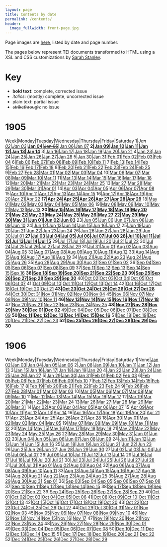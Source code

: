```yaml
---
layout: page
title: Contents by date
permalink: /contents/
header:
  image_fullwidth: front-page.jpg
---
```

Page images are [here](https://github.com/dig-eg-gaz/page-images), listed by date and page number.

The pages below represent TEI documents transformed to HTML using a XSL and CSS customizations by [Sarah Stanley](https://github.com/scstanley7).

# Key
- **bold text**: complete, corrected issue
- *italics*: (mostly) complete, uncorrected issue
- plain text: partial issue
- ~~strikethrough~~: no issue

# 1905

Week|Monday|Tuesday|Wednesday|Thursday|Friday|Saturday
1|[*Jan 02*](https://cdn.rawgit.com/dig-eg-gaz/content/master/1905-01-02.xml)|[*Jan 03*](https://cdn.rawgit.com/dig-eg-gaz/content/master/1905-01-03.xml)|[**Jan 04**](https://cdn.rawgit.com/dig-eg-gaz/content/master/1905-01-04.xml)|[~~Jan 05~~](https://cdn.rawgit.com/dig-eg-gaz/content/master/1905-01-05.xml)|[Jan 06](https://cdn.rawgit.com/dig-eg-gaz/content/master/1905-01-06.xml)|[Jan 07](https://cdn.rawgit.com/dig-eg-gaz/content/master/1905-01-07.xml)
**2|[Jan 09](https://cdn.rawgit.com/dig-eg-gaz/content/master/1905-01-09.xml)|[Jan 10](https://cdn.rawgit.com/dig-eg-gaz/content/master/1905-01-10.xml)|[Jan 11](https://cdn.rawgit.com/dig-eg-gaz/content/master/1905-01-11.xml)|[Jan 12](https://cdn.rawgit.com/dig-eg-gaz/content/master/1905-01-12.xml)|[Jan 13](https://cdn.rawgit.com/dig-eg-gaz/content/master/1905-01-13.xml)|[Jan 14](https://cdn.rawgit.com/dig-eg-gaz/content/master/1905-01-14.xml)**
3|[Jan 16](https://cdn.rawgit.com/dig-eg-gaz/content/master/1905-01-16.xml)|[Jan 17](https://cdn.rawgit.com/dig-eg-gaz/content/master/1905-01-17.xml)|[Jan 18](https://cdn.rawgit.com/dig-eg-gaz/content/master/1905-01-18.xml)|[Jan 19](https://cdn.rawgit.com/dig-eg-gaz/content/master/1905-01-19.xml)|[Jan 20](https://cdn.rawgit.com/dig-eg-gaz/content/master/1905-01-20.xml)|[Jan 21](https://cdn.rawgit.com/dig-eg-gaz/content/master/1905-01-21.xml)
4|[Jan 23](https://cdn.rawgit.com/dig-eg-gaz/content/master/1905-01-23.xml)|[Jan 24](https://cdn.rawgit.com/dig-eg-gaz/content/master/1905-01-24.xml)|[Jan 25](https://cdn.rawgit.com/dig-eg-gaz/content/master/1905-01-25.xml)|[Jan 26](https://cdn.rawgit.com/dig-eg-gaz/content/master/1905-01-26.xml)|[Jan 27](https://cdn.rawgit.com/dig-eg-gaz/content/master/1905-01-27.xml)|[Jan 28](https://cdn.rawgit.com/dig-eg-gaz/content/master/1905-01-28.xml)
5|[Jan 30](https://cdn.rawgit.com/dig-eg-gaz/content/master/1905-01-30.xml)|[Jan 31](https://cdn.rawgit.com/dig-eg-gaz/content/master/1905-01-31.xml)|[Feb 01](https://cdn.rawgit.com/dig-eg-gaz/content/master/1905-02-01.xml)|[Feb 02](https://cdn.rawgit.com/dig-eg-gaz/content/master/1905-02-02.xml)|[Feb 03](https://cdn.rawgit.com/dig-eg-gaz/content/master/1905-02-03.xml)|[Feb 04](https://cdn.rawgit.com/dig-eg-gaz/content/master/1905-02-04.xml)
6|[Feb 06](https://cdn.rawgit.com/dig-eg-gaz/content/master/1905-02-06.xml)|[Feb 07](https://cdn.rawgit.com/dig-eg-gaz/content/master/1905-02-07.xml)|[Feb 08](https://cdn.rawgit.com/dig-eg-gaz/content/master/1905-02-08.xml)|[Feb 09](https://cdn.rawgit.com/dig-eg-gaz/content/master/1905-02-09.xml)|[Feb 10](https://cdn.rawgit.com/dig-eg-gaz/content/master/1905-02-10.xml)|[Feb 11](https://cdn.rawgit.com/dig-eg-gaz/content/master/1905-02-11.xml)
7|[Feb 13](https://cdn.rawgit.com/dig-eg-gaz/content/master/1905-02-13.xml)|[Feb 14](https://cdn.rawgit.com/dig-eg-gaz/content/master/1905-02-14.xml)|[Feb 15](https://cdn.rawgit.com/dig-eg-gaz/content/master/1905-02-15.xml)|[Feb 16](https://cdn.rawgit.com/dig-eg-gaz/content/master/1905-02-16.xml)|[Feb 17](https://cdn.rawgit.com/dig-eg-gaz/content/master/1905-02-17.xml)|[Feb 18](https://cdn.rawgit.com/dig-eg-gaz/content/master/1905-02-18.xml)
8|[Feb 20](https://cdn.rawgit.com/dig-eg-gaz/content/master/1905-02-20.xml)|[Feb 21](https://cdn.rawgit.com/dig-eg-gaz/content/master/1905-02-21.xml)|[Feb 22](https://cdn.rawgit.com/dig-eg-gaz/content/master/1905-02-22.xml)|[Feb 23](https://cdn.rawgit.com/dig-eg-gaz/content/master/1905-02-23.xml)|[Feb 24](https://cdn.rawgit.com/dig-eg-gaz/content/master/1905-02-24.xml)|[Feb 25](https://cdn.rawgit.com/dig-eg-gaz/content/master/1905-02-25.xml)
9|[Feb 27](https://cdn.rawgit.com/dig-eg-gaz/content/master/1905-02-27.xml)|[Feb 28](https://cdn.rawgit.com/dig-eg-gaz/content/master/1905-02-28.xml)|[Mar 01](https://cdn.rawgit.com/dig-eg-gaz/content/master/1905-03-01.xml)|[Mar 02](https://cdn.rawgit.com/dig-eg-gaz/content/master/1905-03-02.xml)|[Mar 03](https://cdn.rawgit.com/dig-eg-gaz/content/master/1905-03-03.xml)|[Mar 04](https://cdn.rawgit.com/dig-eg-gaz/content/master/1905-03-04.xml)
10|[Mar 06](https://cdn.rawgit.com/dig-eg-gaz/content/master/1905-03-06.xml)|[Mar 07](https://cdn.rawgit.com/dig-eg-gaz/content/master/1905-03-07.xml)|[Mar 08](https://cdn.rawgit.com/dig-eg-gaz/content/master/1905-03-08.xml)|[Mar 09](https://cdn.rawgit.com/dig-eg-gaz/content/master/1905-03-09.xml)|[Mar 10](https://cdn.rawgit.com/dig-eg-gaz/content/master/1905-03-10.xml)|[Mar 11](https://cdn.rawgit.com/dig-eg-gaz/content/master/1905-03-11.xml)
11|[Mar 13](https://cdn.rawgit.com/dig-eg-gaz/content/master/1905-03-13.xml)|[Mar 14](https://cdn.rawgit.com/dig-eg-gaz/content/master/1905-03-14.xml)|[Mar 15](https://cdn.rawgit.com/dig-eg-gaz/content/master/1905-03-15.xml)|[Mar 16](https://cdn.rawgit.com/dig-eg-gaz/content/master/1905-03-16.xml)|[Mar 17](https://cdn.rawgit.com/dig-eg-gaz/content/master/1905-03-17.xml)|[Mar 18](https://cdn.rawgit.com/dig-eg-gaz/content/master/1905-03-18.xml)
12|[Mar 20](https://cdn.rawgit.com/dig-eg-gaz/content/master/1905-03-20.xml)|[Mar 21](https://cdn.rawgit.com/dig-eg-gaz/content/master/1905-03-21.xml)|[Mar 22](https://cdn.rawgit.com/dig-eg-gaz/content/master/1905-03-22.xml)|[Mar 23](https://cdn.rawgit.com/dig-eg-gaz/content/master/1905-03-23.xml)|[Mar 24](https://cdn.rawgit.com/dig-eg-gaz/content/master/1905-03-24.xml)|[Mar 25](https://cdn.rawgit.com/dig-eg-gaz/content/master/1905-03-25.xml)
13|[Mar 27](https://cdn.rawgit.com/dig-eg-gaz/content/master/1905-03-27.xml)|[Mar 28](https://cdn.rawgit.com/dig-eg-gaz/content/master/1905-03-28.xml)|[Mar 29](https://cdn.rawgit.com/dig-eg-gaz/content/master/1905-03-29.xml)|[Mar 30](https://cdn.rawgit.com/dig-eg-gaz/content/master/1905-03-30.xml)|[Mar 31](https://cdn.rawgit.com/dig-eg-gaz/content/master/1905-03-31.xml)|[Apr 01](https://cdn.rawgit.com/dig-eg-gaz/content/master/1905-04-01.xml)
14|[Apr 03](https://cdn.rawgit.com/dig-eg-gaz/content/master/1905-04-03.xml)|[Apr 04](https://cdn.rawgit.com/dig-eg-gaz/content/master/1905-04-04.xml)|[Apr 05](https://cdn.rawgit.com/dig-eg-gaz/content/master/1905-04-05.xml)|[Apr 06](https://cdn.rawgit.com/dig-eg-gaz/content/master/1905-04-06.xml)|[Apr 07](https://cdn.rawgit.com/dig-eg-gaz/content/master/1905-04-07.xml)|[Apr 08](https://cdn.rawgit.com/dig-eg-gaz/content/master/1905-04-08.xml)
15|[Apr 10](https://cdn.rawgit.com/dig-eg-gaz/content/master/1905-04-10.xml)|[Apr 11](https://cdn.rawgit.com/dig-eg-gaz/content/master/1905-04-11.xml)|[Apr 12](https://cdn.rawgit.com/dig-eg-gaz/content/master/1905-04-12.xml)|[Apr 13](https://cdn.rawgit.com/dig-eg-gaz/content/master/1905-04-13.xml)|[Apr 14](https://cdn.rawgit.com/dig-eg-gaz/content/master/1905-04-14.xml)|[Apr 15](https://cdn.rawgit.com/dig-eg-gaz/content/master/1905-04-15.xml)
16|[Apr 17](https://cdn.rawgit.com/dig-eg-gaz/content/master/1905-04-17.xml)|[Apr 18](https://cdn.rawgit.com/dig-eg-gaz/content/master/1905-04-18.xml)|[Apr 19](https://cdn.rawgit.com/dig-eg-gaz/content/master/1905-04-19.xml)|[Apr 20](https://cdn.rawgit.com/dig-eg-gaz/content/master/1905-04-20.xml)|[Apr 21](https://cdn.rawgit.com/dig-eg-gaz/content/master/1905-04-21.xml)|[Apr 22](https://cdn.rawgit.com/dig-eg-gaz/content/master/1905-04-22.xml)
**17|[Apr 24](https://cdn.rawgit.com/dig-eg-gaz/content/master/1905-04-24.xml)|[Apr 25](https://cdn.rawgit.com/dig-eg-gaz/content/master/1905-04-25.xml)|[Apr 26](https://cdn.rawgit.com/dig-eg-gaz/content/master/1905-04-26.xml)|[Apr 27](https://cdn.rawgit.com/dig-eg-gaz/content/master/1905-04-27.xml)|[Apr 28](https://cdn.rawgit.com/dig-eg-gaz/content/master/1905-04-28.xml)|[Apr 29](https://cdn.rawgit.com/dig-eg-gaz/content/master/1905-04-29.xml)**
18|[May 01](https://cdn.rawgit.com/dig-eg-gaz/content/master/1905-05-01.xml)|[May 02](https://cdn.rawgit.com/dig-eg-gaz/content/master/1905-05-02.xml)|[May 03](https://cdn.rawgit.com/dig-eg-gaz/content/master/1905-05-03.xml)|[May 04](https://cdn.rawgit.com/dig-eg-gaz/content/master/1905-05-04.xml)|[May 05](https://cdn.rawgit.com/dig-eg-gaz/content/master/1905-05-05.xml)|[May 06](https://cdn.rawgit.com/dig-eg-gaz/content/master/1905-05-06.xml)
19|[May 08](https://cdn.rawgit.com/dig-eg-gaz/content/master/1905-05-08.xml)|[May 09](https://cdn.rawgit.com/dig-eg-gaz/content/master/1905-05-09.xml)|[May 10](https://cdn.rawgit.com/dig-eg-gaz/content/master/1905-05-10.xml)|[May 11](https://cdn.rawgit.com/dig-eg-gaz/content/master/1905-05-11.xml)|[May 12](https://cdn.rawgit.com/dig-eg-gaz/content/master/1905-05-12.xml)|[May 13](https://cdn.rawgit.com/dig-eg-gaz/content/master/1905-05-13.xml)
**20|[May 15](https://cdn.rawgit.com/dig-eg-gaz/content/master/1905-05-15.xml)|[May 16](https://cdn.rawgit.com/dig-eg-gaz/content/master/1905-05-16.xml)|[May 17](https://cdn.rawgit.com/dig-eg-gaz/content/master/1905-05-17.xml)|[May 18](https://cdn.rawgit.com/dig-eg-gaz/content/master/1905-05-18.xml)|[May 19](https://cdn.rawgit.com/dig-eg-gaz/content/master/1905-05-19.xml)|[May 20](https://cdn.rawgit.com/dig-eg-gaz/content/master/1905-05-20.xml)
21|[May 22](https://cdn.rawgit.com/dig-eg-gaz/content/master/1905-05-22.xml)|[May 23](https://cdn.rawgit.com/dig-eg-gaz/content/master/1905-05-23.xml)|[May 24](https://cdn.rawgit.com/dig-eg-gaz/content/master/1905-05-24.xml)|[May 25](https://cdn.rawgit.com/dig-eg-gaz/content/master/1905-05-25.xml)|[May 26](https://cdn.rawgit.com/dig-eg-gaz/content/master/1905-05-26.xml)|[May 27](https://cdn.rawgit.com/dig-eg-gaz/content/master/1905-05-27.xml)
22|[May 29](https://cdn.rawgit.com/dig-eg-gaz/content/master/1905-05-29.xml)|[May 30](https://cdn.rawgit.com/dig-eg-gaz/content/master/1905-05-30.xml)|[May 31](https://cdn.rawgit.com/dig-eg-gaz/content/master/1905-05-31.xml)|[Jun 01](https://cdn.rawgit.com/dig-eg-gaz/content/master/1905-06-01.xml)|[Jun 02](https://cdn.rawgit.com/dig-eg-gaz/content/master/1905-06-02.xml)|[Jun 03](https://cdn.rawgit.com/dig-eg-gaz/content/master/1905-06-03.xml)**
23|[Jun 05](https://cdn.rawgit.com/dig-eg-gaz/content/master/1905-06-05.xml)|[Jun 06](https://cdn.rawgit.com/dig-eg-gaz/content/master/1905-06-06.xml)|[Jun 07](https://cdn.rawgit.com/dig-eg-gaz/content/master/1905-06-07.xml)|[Jun 08](https://cdn.rawgit.com/dig-eg-gaz/content/master/1905-06-08.xml)|[Jun 09](https://cdn.rawgit.com/dig-eg-gaz/content/master/1905-06-09.xml)|[Jun 10](https://cdn.rawgit.com/dig-eg-gaz/content/master/1905-06-10.xml)
24|[Jun 12](https://cdn.rawgit.com/dig-eg-gaz/content/master/1905-06-12.xml)|[Jun 13](https://cdn.rawgit.com/dig-eg-gaz/content/master/1905-06-13.xml)|[Jun 14](https://cdn.rawgit.com/dig-eg-gaz/content/master/1905-06-14.xml)|[Jun 15](https://cdn.rawgit.com/dig-eg-gaz/content/master/1905-06-15.xml)|[Jun 16](https://cdn.rawgit.com/dig-eg-gaz/content/master/1905-06-16.xml)|[Jun 17](https://cdn.rawgit.com/dig-eg-gaz/content/master/1905-06-17.xml)
25|[Jun 19](https://cdn.rawgit.com/dig-eg-gaz/content/master/1905-06-19.xml)|[Jun 20](https://cdn.rawgit.com/dig-eg-gaz/content/master/1905-06-20.xml)|[Jun 21](https://cdn.rawgit.com/dig-eg-gaz/content/master/1905-06-21.xml)|[Jun 22](https://cdn.rawgit.com/dig-eg-gaz/content/master/1905-06-22.xml)|[Jun 23](https://cdn.rawgit.com/dig-eg-gaz/content/master/1905-06-23.xml)|[Jun 24](https://cdn.rawgit.com/dig-eg-gaz/content/master/1905-06-24.xml)
26|[Jun 26](https://cdn.rawgit.com/dig-eg-gaz/content/master/1905-06-26.xml)|[Jun 27](https://cdn.rawgit.com/dig-eg-gaz/content/master/1905-06-27.xml)|[Jun 28](https://cdn.rawgit.com/dig-eg-gaz/content/master/1905-06-28.xml)|[Jun 29](https://cdn.rawgit.com/dig-eg-gaz/content/master/1905-06-29.xml)|[Jun 30](https://cdn.rawgit.com/dig-eg-gaz/content/master/1905-06-30.xml)|[Jul 01](https://cdn.rawgit.com/dig-eg-gaz/content/master/1905-07-01.xml)
**27|[Jul 03](https://cdn.rawgit.com/dig-eg-gaz/content/master/1905-07-03.xml)|[Jul 04](https://cdn.rawgit.com/dig-eg-gaz/content/master/1905-07-04.xml)|[Jul 05](https://cdn.rawgit.com/dig-eg-gaz/content/master/1905-07-05.xml)|[Jul 06](https://cdn.rawgit.com/dig-eg-gaz/content/master/1905-07-06.xml)|[Jul 07](https://cdn.rawgit.com/dig-eg-gaz/content/master/1905-07-07.xml)|[Jul 08](https://cdn.rawgit.com/dig-eg-gaz/content/master/1905-07-08.xml)
28|[Jul 10](https://cdn.rawgit.com/dig-eg-gaz/content/master/1905-07-10.xml)|[Jul 11](https://cdn.rawgit.com/dig-eg-gaz/content/master/1905-07-11.xml)|[Jul 12](https://cdn.rawgit.com/dig-eg-gaz/content/master/1905-07-12.xml)|[Jul 13](https://cdn.rawgit.com/dig-eg-gaz/content/master/1905-07-13.xml)|[Jul 14](https://cdn.rawgit.com/dig-eg-gaz/content/master/1905-07-14.xml)|[Jul 15](https://cdn.rawgit.com/dig-eg-gaz/content/master/1905-07-15.xml)**
29|[Jul 17](https://cdn.rawgit.com/dig-eg-gaz/content/master/1905-07-17.xml)|[Jul 18](https://cdn.rawgit.com/dig-eg-gaz/content/master/1905-07-18.xml)|[Jul 19](https://cdn.rawgit.com/dig-eg-gaz/content/master/1905-07-19.xml)|[Jul 20](https://cdn.rawgit.com/dig-eg-gaz/content/master/1905-07-20.xml)|[Jul 21](https://cdn.rawgit.com/dig-eg-gaz/content/master/1905-07-21.xml)|[Jul 22](https://cdn.rawgit.com/dig-eg-gaz/content/master/1905-07-22.xml)
30|[Jul 24](https://cdn.rawgit.com/dig-eg-gaz/content/master/1905-07-24.xml)|[Jul 25](https://cdn.rawgit.com/dig-eg-gaz/content/master/1905-07-25.xml)|[Jul 26](https://cdn.rawgit.com/dig-eg-gaz/content/master/1905-07-26.xml)|[Jul 27](https://cdn.rawgit.com/dig-eg-gaz/content/master/1905-07-27.xml)|[Jul 28](https://cdn.rawgit.com/dig-eg-gaz/content/master/1905-07-28.xml)|[Jul 29](https://cdn.rawgit.com/dig-eg-gaz/content/master/1905-07-29.xml)
31|[Jul 31](https://cdn.rawgit.com/dig-eg-gaz/content/master/1905-07-31.xml)|[Aug 01](https://cdn.rawgit.com/dig-eg-gaz/content/master/1905-08-01.xml)|[Aug 02](https://cdn.rawgit.com/dig-eg-gaz/content/master/1905-08-02.xml)|[Aug 03](https://cdn.rawgit.com/dig-eg-gaz/content/master/1905-08-03.xml)|[Aug 04](https://cdn.rawgit.com/dig-eg-gaz/content/master/1905-08-04.xml)|[Aug 05](https://cdn.rawgit.com/dig-eg-gaz/content/master/1905-08-05.xml)
32|[Aug 07](https://cdn.rawgit.com/dig-eg-gaz/content/master/1905-08-07.xml)|[Aug 08](https://cdn.rawgit.com/dig-eg-gaz/content/master/1905-08-08.xml)|[Aug 09](https://cdn.rawgit.com/dig-eg-gaz/content/master/1905-08-09.xml)|[Aug 10](https://cdn.rawgit.com/dig-eg-gaz/content/master/1905-08-10.xml)|[Aug 11](https://cdn.rawgit.com/dig-eg-gaz/content/master/1905-08-11.xml)|[Aug 12](https://cdn.rawgit.com/dig-eg-gaz/content/master/1905-08-12.xml)
33|[Aug 14](https://cdn.rawgit.com/dig-eg-gaz/content/master/1905-08-14.xml)|[Aug 15](https://cdn.rawgit.com/dig-eg-gaz/content/master/1905-08-15.xml)|[Aug 16](https://cdn.rawgit.com/dig-eg-gaz/content/master/1905-08-16.xml)|[Aug 17](https://cdn.rawgit.com/dig-eg-gaz/content/master/1905-08-17.xml)|[Aug 18](https://cdn.rawgit.com/dig-eg-gaz/content/master/1905-08-18.xml)|[Aug 19](https://cdn.rawgit.com/dig-eg-gaz/content/master/1905-08-19.xml)
34|[Aug 21](https://cdn.rawgit.com/dig-eg-gaz/content/master/1905-08-21.xml)|[Aug 22](https://cdn.rawgit.com/dig-eg-gaz/content/master/1905-08-22.xml)|[Aug 23](https://cdn.rawgit.com/dig-eg-gaz/content/master/1905-08-23.xml)|[Aug 24](https://cdn.rawgit.com/dig-eg-gaz/content/master/1905-08-24.xml)|[Aug 25](https://cdn.rawgit.com/dig-eg-gaz/content/master/1905-08-25.xml)|[Aug 26](https://cdn.rawgit.com/dig-eg-gaz/content/master/1905-08-26.xml)
35|[Aug 28](https://cdn.rawgit.com/dig-eg-gaz/content/master/1905-08-28.xml)|[Aug 29](https://cdn.rawgit.com/dig-eg-gaz/content/master/1905-08-29.xml)|[Aug 30](https://cdn.rawgit.com/dig-eg-gaz/content/master/1905-08-30.xml)|[Aug 31](https://cdn.rawgit.com/dig-eg-gaz/content/master/1905-08-31.xml)|[Sep 01](https://cdn.rawgit.com/dig-eg-gaz/content/master/1905-09-01.xml)|[Sep 02](https://cdn.rawgit.com/dig-eg-gaz/content/master/1905-09-02.xml)
36|[Sep 04](https://cdn.rawgit.com/dig-eg-gaz/content/master/1905-09-04.xml)|[Sep 05](https://cdn.rawgit.com/dig-eg-gaz/content/master/1905-09-05.xml)|[Sep 06](https://cdn.rawgit.com/dig-eg-gaz/content/master/1905-09-06.xml)|[Sep 07](https://cdn.rawgit.com/dig-eg-gaz/content/master/1905-09-07.xml)|[Sep 08](https://cdn.rawgit.com/dig-eg-gaz/content/master/1905-09-08.xml)|[Sep 09](https://cdn.rawgit.com/dig-eg-gaz/content/master/1905-09-09.xml)
37|[Sep 11](https://cdn.rawgit.com/dig-eg-gaz/content/master/1905-09-11.xml)|[Sep 12](https://cdn.rawgit.com/dig-eg-gaz/content/master/1905-09-12.xml)|[Sep 13](https://cdn.rawgit.com/dig-eg-gaz/content/master/1905-09-13.xml)|[Sep 14](https://cdn.rawgit.com/dig-eg-gaz/content/master/1905-09-14.xml)|[Sep 15](https://cdn.rawgit.com/dig-eg-gaz/content/master/1905-09-15.xml)|[Sep 16](https://cdn.rawgit.com/dig-eg-gaz/content/master/1905-09-16.xml)
**38|[Sep 18](https://cdn.rawgit.com/dig-eg-gaz/content/master/1905-09-18.xml)|[Sep 19](https://cdn.rawgit.com/dig-eg-gaz/content/master/1905-09-19.xml)|[Sep 20](https://cdn.rawgit.com/dig-eg-gaz/content/master/1905-09-20.xml)|[Sep 21](https://cdn.rawgit.com/dig-eg-gaz/content/master/1905-09-21.xml)|[Sep 22](https://cdn.rawgit.com/dig-eg-gaz/content/master/1905-09-22.xml)|[Sep 23](https://cdn.rawgit.com/dig-eg-gaz/content/master/1905-09-23.xml)
39|[Sep 25](https://cdn.rawgit.com/dig-eg-gaz/content/master/1905-09-25.xml)|[Sep 26](https://cdn.rawgit.com/dig-eg-gaz/content/master/1905-09-26.xml)|[Sep 27](https://cdn.rawgit.com/dig-eg-gaz/content/master/1905-09-27.xml)|[Sep 28](https://cdn.rawgit.com/dig-eg-gaz/content/master/1905-09-28.xml)|[Sep 29](https://cdn.rawgit.com/dig-eg-gaz/content/master/1905-09-29.xml)|[Sep 30](https://cdn.rawgit.com/dig-eg-gaz/content/master/1905-09-30.xml)**
40|[Oct 02](https://cdn.rawgit.com/dig-eg-gaz/content/master/1905-10-02.xml)|[Oct 03](https://cdn.rawgit.com/dig-eg-gaz/content/master/1905-10-03.xml)|[Oct 04](https://cdn.rawgit.com/dig-eg-gaz/content/master/1905-10-04.xml)|[Oct 05](https://cdn.rawgit.com/dig-eg-gaz/content/master/1905-10-05.xml)|[Oct 06](https://cdn.rawgit.com/dig-eg-gaz/content/master/1905-10-06.xml)|[Oct 07](https://cdn.rawgit.com/dig-eg-gaz/content/master/1905-10-07.xml)
41|[Oct 09](https://cdn.rawgit.com/dig-eg-gaz/content/master/1905-10-09.xml)|[Oct 10](https://cdn.rawgit.com/dig-eg-gaz/content/master/1905-10-10.xml)|[Oct 11](https://cdn.rawgit.com/dig-eg-gaz/content/master/1905-10-11.xml)|[Oct 12](https://cdn.rawgit.com/dig-eg-gaz/content/master/1905-10-12.xml)|[Oct 13](https://cdn.rawgit.com/dig-eg-gaz/content/master/1905-10-13.xml)|[Oct 14](https://cdn.rawgit.com/dig-eg-gaz/content/master/1905-10-14.xml)
42|[Oct 16](https://cdn.rawgit.com/dig-eg-gaz/content/master/1905-10-16.xml)|[Oct 17](https://cdn.rawgit.com/dig-eg-gaz/content/master/1905-10-17.xml)|[Oct 18](https://cdn.rawgit.com/dig-eg-gaz/content/master/1905-10-18.xml)|[Oct 19](https://cdn.rawgit.com/dig-eg-gaz/content/master/1905-10-19.xml)|[Oct 20](https://cdn.rawgit.com/dig-eg-gaz/content/master/1905-10-20.xml)|[Oct 21](https://cdn.rawgit.com/dig-eg-gaz/content/master/1905-10-21.xml)
**43|[Oct 23](https://cdn.rawgit.com/dig-eg-gaz/content/master/1905-10-23.xml)|[Oct 24](https://cdn.rawgit.com/dig-eg-gaz/content/master/1905-10-24.xml)|[Oct 25](https://cdn.rawgit.com/dig-eg-gaz/content/master/1905-10-25.xml)|[Oct 26](https://cdn.rawgit.com/dig-eg-gaz/content/master/1905-10-26.xml)|[Oct 27](https://cdn.rawgit.com/dig-eg-gaz/content/master/1905-10-27.xml)|[Oct 28](https://cdn.rawgit.com/dig-eg-gaz/content/master/1905-10-28.xml)**
44|[Oct 30](https://cdn.rawgit.com/dig-eg-gaz/content/master/1905-10-30.xml)|[Oct 31](https://cdn.rawgit.com/dig-eg-gaz/content/master/1905-10-31.xml)|[Nov 01](https://cdn.rawgit.com/dig-eg-gaz/content/master/1905-11-01.xml)|[Nov 02](https://cdn.rawgit.com/dig-eg-gaz/content/master/1905-11-02.xml)|[Nov 03](https://cdn.rawgit.com/dig-eg-gaz/content/master/1905-11-03.xml)|[Nov 04](https://cdn.rawgit.com/dig-eg-gaz/content/master/1905-11-04.xml)
45|[Nov 06](https://cdn.rawgit.com/dig-eg-gaz/content/master/1905-11-06.xml)|[Nov 07](https://cdn.rawgit.com/dig-eg-gaz/content/master/1905-11-07.xml)|[Nov 08](https://cdn.rawgit.com/dig-eg-gaz/content/master/1905-11-08.xml)|[Nov 09](https://cdn.rawgit.com/dig-eg-gaz/content/master/1905-11-09.xml)|[Nov 10](https://cdn.rawgit.com/dig-eg-gaz/content/master/1905-11-10.xml)|[Nov 11](https://cdn.rawgit.com/dig-eg-gaz/content/master/1905-11-11.xml)
**46|[Nov 13](https://cdn.rawgit.com/dig-eg-gaz/content/master/1905-11-13.xml)|[Nov 14](https://cdn.rawgit.com/dig-eg-gaz/content/master/1905-11-14.xml)|[Nov 15](https://cdn.rawgit.com/dig-eg-gaz/content/master/1905-11-15.xml)|[Nov 16](https://cdn.rawgit.com/dig-eg-gaz/content/master/1905-11-16.xml)|[Nov 17](https://cdn.rawgit.com/dig-eg-gaz/content/master/1905-11-17.xml)|[Nov 18](https://cdn.rawgit.com/dig-eg-gaz/content/master/1905-11-18.xml)**
47|[Nov 20](https://cdn.rawgit.com/dig-eg-gaz/content/master/1905-11-20.xml)|[Nov 21](https://cdn.rawgit.com/dig-eg-gaz/content/master/1905-11-21.xml)|[Nov 22](https://cdn.rawgit.com/dig-eg-gaz/content/master/1905-11-22.xml)|[Nov 23](https://cdn.rawgit.com/dig-eg-gaz/content/master/1905-11-23.xml)|[Nov 24](https://cdn.rawgit.com/dig-eg-gaz/content/master/1905-11-24.xml)|[Nov 25](https://cdn.rawgit.com/dig-eg-gaz/content/master/1905-11-25.xml)
**48|[Nov 27](https://cdn.rawgit.com/dig-eg-gaz/content/master/1905-11-27.xml)|[Nov 28](https://cdn.rawgit.com/dig-eg-gaz/content/master/1905-11-28.xml)|[Nov 29](https://cdn.rawgit.com/dig-eg-gaz/content/master/1905-11-29.xml)|[Nov 30](https://cdn.rawgit.com/dig-eg-gaz/content/master/1905-11-30.xml)|[Dec 01](https://cdn.rawgit.com/dig-eg-gaz/content/master/1905-12-01.xml)|[Dec 02](https://cdn.rawgit.com/dig-eg-gaz/content/master/1905-12-02.xml)**
49|[Dec 04](https://cdn.rawgit.com/dig-eg-gaz/content/master/1905-12-04.xml)|[Dec 05](https://cdn.rawgit.com/dig-eg-gaz/content/master/1905-12-05.xml)|[Dec 06](https://cdn.rawgit.com/dig-eg-gaz/content/master/1905-12-06.xml)|[Dec 07](https://cdn.rawgit.com/dig-eg-gaz/content/master/1905-12-07.xml)|[Dec 08](https://cdn.rawgit.com/dig-eg-gaz/content/master/1905-12-08.xml)|[Dec 09](https://cdn.rawgit.com/dig-eg-gaz/content/master/1905-12-09.xml)
**50|[Dec 11](https://cdn.rawgit.com/dig-eg-gaz/content/master/1905-12-11.xml)|[Dec 12](https://cdn.rawgit.com/dig-eg-gaz/content/master/1905-12-12.xml)|[Dec 13](https://cdn.rawgit.com/dig-eg-gaz/content/master/1905-12-13.xml)|[Dec 14](https://cdn.rawgit.com/dig-eg-gaz/content/master/1905-12-14.xml)|[Dec 15](https://cdn.rawgit.com/dig-eg-gaz/content/master/1905-12-15.xml)|[Dec 16](https://cdn.rawgit.com/dig-eg-gaz/content/master/1905-12-16.xml)**
51|[Dec 18](https://cdn.rawgit.com/dig-eg-gaz/content/master/1905-12-18.xml)|[Dec 19](https://cdn.rawgit.com/dig-eg-gaz/content/master/1905-12-19.xml)|[Dec 20](https://cdn.rawgit.com/dig-eg-gaz/content/master/1905-12-20.xml)|[Dec 21](https://cdn.rawgit.com/dig-eg-gaz/content/master/1905-12-21.xml)|[Dec 22](https://cdn.rawgit.com/dig-eg-gaz/content/master/1905-12-22.xml)|[Dec 23](https://cdn.rawgit.com/dig-eg-gaz/content/master/1905-12-23.xml)
**52|[Dec 25](https://cdn.rawgit.com/dig-eg-gaz/content/master/1905-12-25.xml)|[Dec 26](https://cdn.rawgit.com/dig-eg-gaz/content/master/1905-12-26.xml)|[Dec 27](https://cdn.rawgit.com/dig-eg-gaz/content/master/1905-12-27.xml)|[Dec 28](https://cdn.rawgit.com/dig-eg-gaz/content/master/1905-12-28.xml)|[Dec 29](https://cdn.rawgit.com/dig-eg-gaz/content/master/1905-12-29.xml)|[Dec 30](https://cdn.rawgit.com/dig-eg-gaz/content/master/1905-12-30.xml)**

# 1906

Week|Monday|Tuesday|Wednesday|Thursday|Friday|Saturday
1|None|[Jan 02](https://cdn.rawgit.com/dig-eg-gaz/content/master/1906-01-02.xml)|[Jan 03](https://cdn.rawgit.com/dig-eg-gaz/content/master/1906-01-03.xml)|[Jan 04](https://cdn.rawgit.com/dig-eg-gaz/content/master/1906-01-04.xml)|[Jan 05](https://cdn.rawgit.com/dig-eg-gaz/content/master/1906-01-05.xml)|[Jan 06](https://cdn.rawgit.com/dig-eg-gaz/content/master/1906-01-06.xml)
2|[Jan 08](https://cdn.rawgit.com/dig-eg-gaz/content/master/1906-01-08.xml)|[Jan 09](https://cdn.rawgit.com/dig-eg-gaz/content/master/1906-01-09.xml)|[Jan 10](https://cdn.rawgit.com/dig-eg-gaz/content/master/1906-01-10.xml)|[Jan 11](https://cdn.rawgit.com/dig-eg-gaz/content/master/1906-01-11.xml)|[Jan 12](https://cdn.rawgit.com/dig-eg-gaz/content/master/1906-01-12.xml)|[Jan 13](https://cdn.rawgit.com/dig-eg-gaz/content/master/1906-01-13.xml)
3|[Jan 15](https://cdn.rawgit.com/dig-eg-gaz/content/master/1906-01-15.xml)|[Jan 16](https://cdn.rawgit.com/dig-eg-gaz/content/master/1906-01-16.xml)|[Jan 17](https://cdn.rawgit.com/dig-eg-gaz/content/master/1906-01-17.xml)|[Jan 18](https://cdn.rawgit.com/dig-eg-gaz/content/master/1906-01-18.xml)|[Jan 19](https://cdn.rawgit.com/dig-eg-gaz/content/master/1906-01-19.xml)|[Jan 20](https://cdn.rawgit.com/dig-eg-gaz/content/master/1906-01-20.xml)
4|[Jan 22](https://cdn.rawgit.com/dig-eg-gaz/content/master/1906-01-22.xml)|[Jan 23](https://cdn.rawgit.com/dig-eg-gaz/content/master/1906-01-23.xml)|[Jan 24](https://cdn.rawgit.com/dig-eg-gaz/content/master/1906-01-24.xml)|[Jan 25](https://cdn.rawgit.com/dig-eg-gaz/content/master/1906-01-25.xml)|[Jan 26](https://cdn.rawgit.com/dig-eg-gaz/content/master/1906-01-26.xml)|[Jan 27](https://cdn.rawgit.com/dig-eg-gaz/content/master/1906-01-27.xml)
5|[Jan 29](https://cdn.rawgit.com/dig-eg-gaz/content/master/1906-01-29.xml)|[Jan 30](https://cdn.rawgit.com/dig-eg-gaz/content/master/1906-01-30.xml)|[Jan 31](https://cdn.rawgit.com/dig-eg-gaz/content/master/1906-01-31.xml)|[Feb 01](https://cdn.rawgit.com/dig-eg-gaz/content/master/1906-02-01.xml)|[Feb 02](https://cdn.rawgit.com/dig-eg-gaz/content/master/1906-02-02.xml)|[Feb 03](https://cdn.rawgit.com/dig-eg-gaz/content/master/1906-02-03.xml)
6|[Feb 05](https://cdn.rawgit.com/dig-eg-gaz/content/master/1906-02-05.xml)|[Feb 06](https://cdn.rawgit.com/dig-eg-gaz/content/master/1906-02-06.xml)|[Feb 07](https://cdn.rawgit.com/dig-eg-gaz/content/master/1906-02-07.xml)|[Feb 08](https://cdn.rawgit.com/dig-eg-gaz/content/master/1906-02-08.xml)|[Feb 09](https://cdn.rawgit.com/dig-eg-gaz/content/master/1906-02-09.xml)|[Feb 10](https://cdn.rawgit.com/dig-eg-gaz/content/master/1906-02-10.xml)
7|[Feb 12](https://cdn.rawgit.com/dig-eg-gaz/content/master/1906-02-12.xml)|[Feb 13](https://cdn.rawgit.com/dig-eg-gaz/content/master/1906-02-13.xml)|[Feb 14](https://cdn.rawgit.com/dig-eg-gaz/content/master/1906-02-14.xml)|[Feb 15](https://cdn.rawgit.com/dig-eg-gaz/content/master/1906-02-15.xml)|[Feb 16](https://cdn.rawgit.com/dig-eg-gaz/content/master/1906-02-16.xml)|[Feb 17](https://cdn.rawgit.com/dig-eg-gaz/content/master/1906-02-17.xml)
8|[Feb 19](https://cdn.rawgit.com/dig-eg-gaz/content/master/1906-02-19.xml)|[Feb 20](https://cdn.rawgit.com/dig-eg-gaz/content/master/1906-02-20.xml)|[Feb 21](https://cdn.rawgit.com/dig-eg-gaz/content/master/1906-02-21.xml)|[Feb 22](https://cdn.rawgit.com/dig-eg-gaz/content/master/1906-02-22.xml)|[Feb 23](https://cdn.rawgit.com/dig-eg-gaz/content/master/1906-02-23.xml)|[Feb 24](https://cdn.rawgit.com/dig-eg-gaz/content/master/1906-02-24.xml)
9|[Feb 26](https://cdn.rawgit.com/dig-eg-gaz/content/master/1906-02-26.xml)|[Feb 27](https://cdn.rawgit.com/dig-eg-gaz/content/master/1906-02-27.xml)|[Feb 28](https://cdn.rawgit.com/dig-eg-gaz/content/master/1906-02-28.xml)|[Mar 01](https://cdn.rawgit.com/dig-eg-gaz/content/master/1906-03-01.xml)|[Mar 02](https://cdn.rawgit.com/dig-eg-gaz/content/master/1906-03-02.xml)|[Mar 03](https://cdn.rawgit.com/dig-eg-gaz/content/master/1906-03-03.xml)
10|[Mar 05](https://cdn.rawgit.com/dig-eg-gaz/content/master/1906-03-05.xml)|[Mar 06](https://cdn.rawgit.com/dig-eg-gaz/content/master/1906-03-06.xml)|[Mar 07](https://cdn.rawgit.com/dig-eg-gaz/content/master/1906-03-07.xml)|[Mar 08](https://cdn.rawgit.com/dig-eg-gaz/content/master/1906-03-08.xml)|[Mar 09](https://cdn.rawgit.com/dig-eg-gaz/content/master/1906-03-09.xml)|[Mar 10](https://cdn.rawgit.com/dig-eg-gaz/content/master/1906-03-10.xml)
11|[Mar 12](https://cdn.rawgit.com/dig-eg-gaz/content/master/1906-03-12.xml)|[Mar 13](https://cdn.rawgit.com/dig-eg-gaz/content/master/1906-03-13.xml)|[Mar 14](https://cdn.rawgit.com/dig-eg-gaz/content/master/1906-03-14.xml)|[Mar 15](https://cdn.rawgit.com/dig-eg-gaz/content/master/1906-03-15.xml)|[Mar 16](https://cdn.rawgit.com/dig-eg-gaz/content/master/1906-03-16.xml)|[Mar 17](https://cdn.rawgit.com/dig-eg-gaz/content/master/1906-03-17.xml)
12|[Mar 19](https://cdn.rawgit.com/dig-eg-gaz/content/master/1906-03-19.xml)|[Mar 20](https://cdn.rawgit.com/dig-eg-gaz/content/master/1906-03-20.xml)|[Mar 21](https://cdn.rawgit.com/dig-eg-gaz/content/master/1906-03-21.xml)|[Mar 22](https://cdn.rawgit.com/dig-eg-gaz/content/master/1906-03-22.xml)|[Mar 23](https://cdn.rawgit.com/dig-eg-gaz/content/master/1906-03-23.xml)|[Mar 24](https://cdn.rawgit.com/dig-eg-gaz/content/master/1906-03-24.xml)
13|[Mar 26](https://cdn.rawgit.com/dig-eg-gaz/content/master/1906-03-26.xml)|[Mar 27](https://cdn.rawgit.com/dig-eg-gaz/content/master/1906-03-27.xml)|[Mar 28](https://cdn.rawgit.com/dig-eg-gaz/content/master/1906-03-28.xml)|[Mar 29](https://cdn.rawgit.com/dig-eg-gaz/content/master/1906-03-29.xml)|[Mar 30](https://cdn.rawgit.com/dig-eg-gaz/content/master/1906-03-30.xml)|[Mar 31](https://cdn.rawgit.com/dig-eg-gaz/content/master/1906-03-31.xml)
14|[Apr 02](https://cdn.rawgit.com/dig-eg-gaz/content/master/1906-04-02.xml)|[Apr 03](https://cdn.rawgit.com/dig-eg-gaz/content/master/1906-04-03.xml)|[Apr 04](https://cdn.rawgit.com/dig-eg-gaz/content/master/1906-04-04.xml)|[Apr 05](https://cdn.rawgit.com/dig-eg-gaz/content/master/1906-04-05.xml)|[Apr 06](https://cdn.rawgit.com/dig-eg-gaz/content/master/1906-04-06.xml)|[Apr 07](https://cdn.rawgit.com/dig-eg-gaz/content/master/1906-04-07.xml)
15|[Apr 09](https://cdn.rawgit.com/dig-eg-gaz/content/master/1906-04-09.xml)|[Apr 10](https://cdn.rawgit.com/dig-eg-gaz/content/master/1906-04-10.xml)|[Apr 11](https://cdn.rawgit.com/dig-eg-gaz/content/master/1906-04-11.xml)|[Apr 12](https://cdn.rawgit.com/dig-eg-gaz/content/master/1906-04-12.xml)|[Apr 13](https://cdn.rawgit.com/dig-eg-gaz/content/master/1906-04-13.xml)|[Apr 14](https://cdn.rawgit.com/dig-eg-gaz/content/master/1906-04-14.xml)
16|[Apr 16](https://cdn.rawgit.com/dig-eg-gaz/content/master/1906-04-16.xml)|[Apr 17](https://cdn.rawgit.com/dig-eg-gaz/content/master/1906-04-17.xml)|[Apr 18](https://cdn.rawgit.com/dig-eg-gaz/content/master/1906-04-18.xml)|[Apr 19](https://cdn.rawgit.com/dig-eg-gaz/content/master/1906-04-19.xml)|[Apr 20](https://cdn.rawgit.com/dig-eg-gaz/content/master/1906-04-20.xml)|[Apr 21](https://cdn.rawgit.com/dig-eg-gaz/content/master/1906-04-21.xml)
17|[Apr 23](https://cdn.rawgit.com/dig-eg-gaz/content/master/1906-04-23.xml)|[Apr 24](https://cdn.rawgit.com/dig-eg-gaz/content/master/1906-04-24.xml)|[Apr 25](https://cdn.rawgit.com/dig-eg-gaz/content/master/1906-04-25.xml)|[Apr 26](https://cdn.rawgit.com/dig-eg-gaz/content/master/1906-04-26.xml)|[Apr 27](https://cdn.rawgit.com/dig-eg-gaz/content/master/1906-04-27.xml)|[Apr 28](https://cdn.rawgit.com/dig-eg-gaz/content/master/1906-04-28.xml)
18|[Apr 30](https://cdn.rawgit.com/dig-eg-gaz/content/master/1906-04-30.xml)|[May 01](https://cdn.rawgit.com/dig-eg-gaz/content/master/1906-05-01.xml)|[May 02](https://cdn.rawgit.com/dig-eg-gaz/content/master/1906-05-02.xml)|[May 03](https://cdn.rawgit.com/dig-eg-gaz/content/master/1906-05-03.xml)|[May 04](https://cdn.rawgit.com/dig-eg-gaz/content/master/1906-05-04.xml)|[May 05](https://cdn.rawgit.com/dig-eg-gaz/content/master/1906-05-05.xml)
19|[May 07](https://cdn.rawgit.com/dig-eg-gaz/content/master/1906-05-07.xml)|[May 08](https://cdn.rawgit.com/dig-eg-gaz/content/master/1906-05-08.xml)|[May 09](https://cdn.rawgit.com/dig-eg-gaz/content/master/1906-05-09.xml)|[May 10](https://cdn.rawgit.com/dig-eg-gaz/content/master/1906-05-10.xml)|[May 11](https://cdn.rawgit.com/dig-eg-gaz/content/master/1906-05-11.xml)|[May 12](https://cdn.rawgit.com/dig-eg-gaz/content/master/1906-05-12.xml)
20|[May 14](https://cdn.rawgit.com/dig-eg-gaz/content/master/1906-05-14.xml)|[May 15](https://cdn.rawgit.com/dig-eg-gaz/content/master/1906-05-15.xml)|[May 16](https://cdn.rawgit.com/dig-eg-gaz/content/master/1906-05-16.xml)|[May 17](https://cdn.rawgit.com/dig-eg-gaz/content/master/1906-05-17.xml)|[May 18](https://cdn.rawgit.com/dig-eg-gaz/content/master/1906-05-18.xml)|[May 19](https://cdn.rawgit.com/dig-eg-gaz/content/master/1906-05-19.xml)
21|[May 21](https://cdn.rawgit.com/dig-eg-gaz/content/master/1906-05-21.xml)|[May 22](https://cdn.rawgit.com/dig-eg-gaz/content/master/1906-05-22.xml)|[May 23](https://cdn.rawgit.com/dig-eg-gaz/content/master/1906-05-23.xml)|[May 24](https://cdn.rawgit.com/dig-eg-gaz/content/master/1906-05-24.xml)|[May 25](https://cdn.rawgit.com/dig-eg-gaz/content/master/1906-05-25.xml)|[May 26](https://cdn.rawgit.com/dig-eg-gaz/content/master/1906-05-26.xml)
22|[May 28](https://cdn.rawgit.com/dig-eg-gaz/content/master/1906-05-28.xml)|[May 29](https://cdn.rawgit.com/dig-eg-gaz/content/master/1906-05-29.xml)|[May 30](https://cdn.rawgit.com/dig-eg-gaz/content/master/1906-05-30.xml)|[May 31](https://cdn.rawgit.com/dig-eg-gaz/content/master/1906-05-31.xml)|[Jun 01](https://cdn.rawgit.com/dig-eg-gaz/content/master/1906-06-01.xml)|[Jun 02](https://cdn.rawgit.com/dig-eg-gaz/content/master/1906-06-02.xml)
23|[Jun 04](https://cdn.rawgit.com/dig-eg-gaz/content/master/1906-06-04.xml)|[Jun 05](https://cdn.rawgit.com/dig-eg-gaz/content/master/1906-06-05.xml)|[Jun 06](https://cdn.rawgit.com/dig-eg-gaz/content/master/1906-06-06.xml)|[Jun 07](https://cdn.rawgit.com/dig-eg-gaz/content/master/1906-06-07.xml)|[Jun 08](https://cdn.rawgit.com/dig-eg-gaz/content/master/1906-06-08.xml)|[Jun 09](https://cdn.rawgit.com/dig-eg-gaz/content/master/1906-06-09.xml)
24|[Jun 11](https://cdn.rawgit.com/dig-eg-gaz/content/master/1906-06-11.xml)|[Jun 12](https://cdn.rawgit.com/dig-eg-gaz/content/master/1906-06-12.xml)|[Jun 13](https://cdn.rawgit.com/dig-eg-gaz/content/master/1906-06-13.xml)|[Jun 14](https://cdn.rawgit.com/dig-eg-gaz/content/master/1906-06-14.xml)|[Jun 15](https://cdn.rawgit.com/dig-eg-gaz/content/master/1906-06-15.xml)|[Jun 16](https://cdn.rawgit.com/dig-eg-gaz/content/master/1906-06-16.xml)
25|[Jun 18](https://cdn.rawgit.com/dig-eg-gaz/content/master/1906-06-18.xml)|[Jun 19](https://cdn.rawgit.com/dig-eg-gaz/content/master/1906-06-19.xml)|[Jun 20](https://cdn.rawgit.com/dig-eg-gaz/content/master/1906-06-20.xml)|[Jun 21](https://cdn.rawgit.com/dig-eg-gaz/content/master/1906-06-21.xml)|[Jun 22](https://cdn.rawgit.com/dig-eg-gaz/content/master/1906-06-22.xml)|[Jun 23](https://cdn.rawgit.com/dig-eg-gaz/content/master/1906-06-23.xml)
26|[Jun 25](https://cdn.rawgit.com/dig-eg-gaz/content/master/1906-06-25.xml)|[Jun 26](https://cdn.rawgit.com/dig-eg-gaz/content/master/1906-06-26.xml)|[Jun 27](https://cdn.rawgit.com/dig-eg-gaz/content/master/1906-06-27.xml)|[Jun 28](https://cdn.rawgit.com/dig-eg-gaz/content/master/1906-06-28.xml)|[Jun 29](https://cdn.rawgit.com/dig-eg-gaz/content/master/1906-06-29.xml)|[Jun 30](https://cdn.rawgit.com/dig-eg-gaz/content/master/1906-06-30.xml)
27|[Jul 02](https://cdn.rawgit.com/dig-eg-gaz/content/master/1906-07-02.xml)|[Jul 03](https://cdn.rawgit.com/dig-eg-gaz/content/master/1906-07-03.xml)|[Jul 04](https://cdn.rawgit.com/dig-eg-gaz/content/master/1906-07-04.xml)|[Jul 05](https://cdn.rawgit.com/dig-eg-gaz/content/master/1906-07-05.xml)|[Jul 06](https://cdn.rawgit.com/dig-eg-gaz/content/master/1906-07-06.xml)|[Jul 07](https://cdn.rawgit.com/dig-eg-gaz/content/master/1906-07-07.xml)
28|[Jul 09](https://cdn.rawgit.com/dig-eg-gaz/content/master/1906-07-09.xml)|[Jul 10](https://cdn.rawgit.com/dig-eg-gaz/content/master/1906-07-10.xml)|[Jul 11](https://cdn.rawgit.com/dig-eg-gaz/content/master/1906-07-11.xml)|[Jul 12](https://cdn.rawgit.com/dig-eg-gaz/content/master/1906-07-12.xml)|[Jul 13](https://cdn.rawgit.com/dig-eg-gaz/content/master/1906-07-13.xml)|[Jul 14](https://cdn.rawgit.com/dig-eg-gaz/content/master/1906-07-14.xml)
29|[Jul 16](https://cdn.rawgit.com/dig-eg-gaz/content/master/1906-07-16.xml)|[Jul 17](https://cdn.rawgit.com/dig-eg-gaz/content/master/1906-07-17.xml)|[Jul 18](https://cdn.rawgit.com/dig-eg-gaz/content/master/1906-07-18.xml)|[Jul 19](https://cdn.rawgit.com/dig-eg-gaz/content/master/1906-07-19.xml)|[Jul 20](https://cdn.rawgit.com/dig-eg-gaz/content/master/1906-07-20.xml)|[Jul 21](https://cdn.rawgit.com/dig-eg-gaz/content/master/1906-07-21.xml)
30|[Jul 23](https://cdn.rawgit.com/dig-eg-gaz/content/master/1906-07-23.xml)|[Jul 24](https://cdn.rawgit.com/dig-eg-gaz/content/master/1906-07-24.xml)|[Jul 25](https://cdn.rawgit.com/dig-eg-gaz/content/master/1906-07-25.xml)|[Jul 26](https://cdn.rawgit.com/dig-eg-gaz/content/master/1906-07-26.xml)|[Jul 27](https://cdn.rawgit.com/dig-eg-gaz/content/master/1906-07-27.xml)|[Jul 28](https://cdn.rawgit.com/dig-eg-gaz/content/master/1906-07-28.xml)
31|[Jul 30](https://cdn.rawgit.com/dig-eg-gaz/content/master/1906-07-30.xml)|[Jul 31](https://cdn.rawgit.com/dig-eg-gaz/content/master/1906-07-31.xml)|[Aug 01](https://cdn.rawgit.com/dig-eg-gaz/content/master/1906-08-01.xml)|[Aug 02](https://cdn.rawgit.com/dig-eg-gaz/content/master/1906-08-02.xml)|[Aug 03](https://cdn.rawgit.com/dig-eg-gaz/content/master/1906-08-03.xml)|[Aug 04](https://cdn.rawgit.com/dig-eg-gaz/content/master/1906-08-04.xml)
32|[Aug 06](https://cdn.rawgit.com/dig-eg-gaz/content/master/1906-08-06.xml)|[Aug 07](https://cdn.rawgit.com/dig-eg-gaz/content/master/1906-08-07.xml)|[Aug 08](https://cdn.rawgit.com/dig-eg-gaz/content/master/1906-08-08.xml)|[Aug 09](https://cdn.rawgit.com/dig-eg-gaz/content/master/1906-08-09.xml)|[Aug 10](https://cdn.rawgit.com/dig-eg-gaz/content/master/1906-08-10.xml)|[Aug 11](https://cdn.rawgit.com/dig-eg-gaz/content/master/1906-08-11.xml)
33|[Aug 13](https://cdn.rawgit.com/dig-eg-gaz/content/master/1906-08-13.xml)|[Aug 14](https://cdn.rawgit.com/dig-eg-gaz/content/master/1906-08-14.xml)|[Aug 15](https://cdn.rawgit.com/dig-eg-gaz/content/master/1906-08-15.xml)|[Aug 16](https://cdn.rawgit.com/dig-eg-gaz/content/master/1906-08-16.xml)|[Aug 17](https://cdn.rawgit.com/dig-eg-gaz/content/master/1906-08-17.xml)|[Aug 18](https://cdn.rawgit.com/dig-eg-gaz/content/master/1906-08-18.xml)
34|[Aug 20](https://cdn.rawgit.com/dig-eg-gaz/content/master/1906-08-20.xml)|[Aug 21](https://cdn.rawgit.com/dig-eg-gaz/content/master/1906-08-21.xml)|[Aug 22](https://cdn.rawgit.com/dig-eg-gaz/content/master/1906-08-22.xml)|[Aug 23](https://cdn.rawgit.com/dig-eg-gaz/content/master/1906-08-23.xml)|[Aug 24](https://cdn.rawgit.com/dig-eg-gaz/content/master/1906-08-24.xml)|[Aug 25](https://cdn.rawgit.com/dig-eg-gaz/content/master/1906-08-25.xml)
35|[Aug 27](https://cdn.rawgit.com/dig-eg-gaz/content/master/1906-08-27.xml)|[Aug 28](https://cdn.rawgit.com/dig-eg-gaz/content/master/1906-08-28.xml)|[Aug 29](https://cdn.rawgit.com/dig-eg-gaz/content/master/1906-08-29.xml)|[Aug 30](https://cdn.rawgit.com/dig-eg-gaz/content/master/1906-08-30.xml)|[Aug 31](https://cdn.rawgit.com/dig-eg-gaz/content/master/1906-08-31.xml)|[Sep 01](https://cdn.rawgit.com/dig-eg-gaz/content/master/1906-09-01.xml)
36|[Sep 03](https://cdn.rawgit.com/dig-eg-gaz/content/master/1906-09-03.xml)|[Sep 04](https://cdn.rawgit.com/dig-eg-gaz/content/master/1906-09-04.xml)|[Sep 05](https://cdn.rawgit.com/dig-eg-gaz/content/master/1906-09-05.xml)|[Sep 06](https://cdn.rawgit.com/dig-eg-gaz/content/master/1906-09-06.xml)|[Sep 07](https://cdn.rawgit.com/dig-eg-gaz/content/master/1906-09-07.xml)|[Sep 08](https://cdn.rawgit.com/dig-eg-gaz/content/master/1906-09-08.xml)
37|[Sep 10](https://cdn.rawgit.com/dig-eg-gaz/content/master/1906-09-10.xml)|[Sep 11](https://cdn.rawgit.com/dig-eg-gaz/content/master/1906-09-11.xml)|[Sep 12](https://cdn.rawgit.com/dig-eg-gaz/content/master/1906-09-12.xml)|[Sep 13](https://cdn.rawgit.com/dig-eg-gaz/content/master/1906-09-13.xml)|[Sep 14](https://cdn.rawgit.com/dig-eg-gaz/content/master/1906-09-14.xml)|[Sep 15](https://cdn.rawgit.com/dig-eg-gaz/content/master/1906-09-15.xml)
38|[Sep 17](https://cdn.rawgit.com/dig-eg-gaz/content/master/1906-09-17.xml)|[Sep 18](https://cdn.rawgit.com/dig-eg-gaz/content/master/1906-09-18.xml)|[Sep 19](https://cdn.rawgit.com/dig-eg-gaz/content/master/1906-09-19.xml)|[Sep 20](https://cdn.rawgit.com/dig-eg-gaz/content/master/1906-09-20.xml)|[Sep 21](https://cdn.rawgit.com/dig-eg-gaz/content/master/1906-09-21.xml)|[Sep 22](https://cdn.rawgit.com/dig-eg-gaz/content/master/1906-09-22.xml)
39|[Sep 24](https://cdn.rawgit.com/dig-eg-gaz/content/master/1906-09-24.xml)|[Sep 25](https://cdn.rawgit.com/dig-eg-gaz/content/master/1906-09-25.xml)|[Sep 26](https://cdn.rawgit.com/dig-eg-gaz/content/master/1906-09-26.xml)|[Sep 27](https://cdn.rawgit.com/dig-eg-gaz/content/master/1906-09-27.xml)|[Sep 28](https://cdn.rawgit.com/dig-eg-gaz/content/master/1906-09-28.xml)|[Sep 29](https://cdn.rawgit.com/dig-eg-gaz/content/master/1906-09-29.xml)
40|[Oct 01](https://cdn.rawgit.com/dig-eg-gaz/content/master/1906-10-01.xml)|[Oct 02](https://cdn.rawgit.com/dig-eg-gaz/content/master/1906-10-02.xml)|[Oct 03](https://cdn.rawgit.com/dig-eg-gaz/content/master/1906-10-03.xml)|[Oct 04](https://cdn.rawgit.com/dig-eg-gaz/content/master/1906-10-04.xml)|[Oct 05](https://cdn.rawgit.com/dig-eg-gaz/content/master/1906-10-05.xml)|[Oct 06](https://cdn.rawgit.com/dig-eg-gaz/content/master/1906-10-06.xml)
41|[Oct 08](https://cdn.rawgit.com/dig-eg-gaz/content/master/1906-10-08.xml)|[Oct 09](https://cdn.rawgit.com/dig-eg-gaz/content/master/1906-10-09.xml)|[Oct 10](https://cdn.rawgit.com/dig-eg-gaz/content/master/1906-10-10.xml)|[Oct 11](https://cdn.rawgit.com/dig-eg-gaz/content/master/1906-10-11.xml)|[Oct 12](https://cdn.rawgit.com/dig-eg-gaz/content/master/1906-10-12.xml)|[Oct 13](https://cdn.rawgit.com/dig-eg-gaz/content/master/1906-10-13.xml)
42|[Oct 15](https://cdn.rawgit.com/dig-eg-gaz/content/master/1906-10-15.xml)|[Oct 16](https://cdn.rawgit.com/dig-eg-gaz/content/master/1906-10-16.xml)|[Oct 17](https://cdn.rawgit.com/dig-eg-gaz/content/master/1906-10-17.xml)|[Oct 18](https://cdn.rawgit.com/dig-eg-gaz/content/master/1906-10-18.xml)|[Oct 19](https://cdn.rawgit.com/dig-eg-gaz/content/master/1906-10-19.xml)|[Oct 20](https://cdn.rawgit.com/dig-eg-gaz/content/master/1906-10-20.xml)
43|[Oct 22](https://cdn.rawgit.com/dig-eg-gaz/content/master/1906-10-22.xml)|[Oct 23](https://cdn.rawgit.com/dig-eg-gaz/content/master/1906-10-23.xml)|[Oct 24](https://cdn.rawgit.com/dig-eg-gaz/content/master/1906-10-24.xml)|[Oct 25](https://cdn.rawgit.com/dig-eg-gaz/content/master/1906-10-25.xml)|[Oct 26](https://cdn.rawgit.com/dig-eg-gaz/content/master/1906-10-26.xml)|[Oct 27](https://cdn.rawgit.com/dig-eg-gaz/content/master/1906-10-27.xml)
44|[Oct 29](https://cdn.rawgit.com/dig-eg-gaz/content/master/1906-10-29.xml)|[Oct 30](https://cdn.rawgit.com/dig-eg-gaz/content/master/1906-10-30.xml)|[Oct 31](https://cdn.rawgit.com/dig-eg-gaz/content/master/1906-10-31.xml)|[Nov 01](https://cdn.rawgit.com/dig-eg-gaz/content/master/1906-11-01.xml)|[Nov 02](https://cdn.rawgit.com/dig-eg-gaz/content/master/1906-11-02.xml)|[Nov 03](https://cdn.rawgit.com/dig-eg-gaz/content/master/1906-11-03.xml)
45|[Nov 05](https://cdn.rawgit.com/dig-eg-gaz/content/master/1906-11-05.xml)|[Nov 06](https://cdn.rawgit.com/dig-eg-gaz/content/master/1906-11-06.xml)|[Nov 07](https://cdn.rawgit.com/dig-eg-gaz/content/master/1906-11-07.xml)|[Nov 08](https://cdn.rawgit.com/dig-eg-gaz/content/master/1906-11-08.xml)|[Nov 09](https://cdn.rawgit.com/dig-eg-gaz/content/master/1906-11-09.xml)|[Nov 10](https://cdn.rawgit.com/dig-eg-gaz/content/master/1906-11-10.xml)
46|[Nov 12](https://cdn.rawgit.com/dig-eg-gaz/content/master/1906-11-12.xml)|[Nov 13](https://cdn.rawgit.com/dig-eg-gaz/content/master/1906-11-13.xml)|[Nov 14](https://cdn.rawgit.com/dig-eg-gaz/content/master/1906-11-14.xml)|[Nov 15](https://cdn.rawgit.com/dig-eg-gaz/content/master/1906-11-15.xml)|[Nov 16](https://cdn.rawgit.com/dig-eg-gaz/content/master/1906-11-16.xml)|[Nov 17](https://cdn.rawgit.com/dig-eg-gaz/content/master/1906-11-17.xml)
47|[Nov 19](https://cdn.rawgit.com/dig-eg-gaz/content/master/1906-11-19.xml)|[Nov 20](https://cdn.rawgit.com/dig-eg-gaz/content/master/1906-11-20.xml)|[Nov 21](https://cdn.rawgit.com/dig-eg-gaz/content/master/1906-11-21.xml)|[Nov 22](https://cdn.rawgit.com/dig-eg-gaz/content/master/1906-11-22.xml)|[Nov 23](https://cdn.rawgit.com/dig-eg-gaz/content/master/1906-11-23.xml)|[Nov 24](https://cdn.rawgit.com/dig-eg-gaz/content/master/1906-11-24.xml)
48|[Nov 26](https://cdn.rawgit.com/dig-eg-gaz/content/master/1906-11-26.xml)|[Nov 27](https://cdn.rawgit.com/dig-eg-gaz/content/master/1906-11-27.xml)|[Nov 28](https://cdn.rawgit.com/dig-eg-gaz/content/master/1906-11-28.xml)|[Nov 29](https://cdn.rawgit.com/dig-eg-gaz/content/master/1906-11-29.xml)|[Nov 30](https://cdn.rawgit.com/dig-eg-gaz/content/master/1906-11-30.xml)|[Dec 01](https://cdn.rawgit.com/dig-eg-gaz/content/master/1906-12-01.xml)
49|[Dec 03](https://cdn.rawgit.com/dig-eg-gaz/content/master/1906-12-03.xml)|[Dec 04](https://cdn.rawgit.com/dig-eg-gaz/content/master/1906-12-04.xml)|[Dec 05](https://cdn.rawgit.com/dig-eg-gaz/content/master/1906-12-05.xml)|[Dec 06](https://cdn.rawgit.com/dig-eg-gaz/content/master/1906-12-06.xml)|[Dec 07](https://cdn.rawgit.com/dig-eg-gaz/content/master/1906-12-07.xml)|[Dec 08](https://cdn.rawgit.com/dig-eg-gaz/content/master/1906-12-08.xml)
50|[Dec 10](https://cdn.rawgit.com/dig-eg-gaz/content/master/1906-12-10.xml)|[Dec 11](https://cdn.rawgit.com/dig-eg-gaz/content/master/1906-12-11.xml)|[Dec 12](https://cdn.rawgit.com/dig-eg-gaz/content/master/1906-12-12.xml)|[Dec 13](https://cdn.rawgit.com/dig-eg-gaz/content/master/1906-12-13.xml)|[Dec 14](https://cdn.rawgit.com/dig-eg-gaz/content/master/1906-12-14.xml)|[Dec 15](https://cdn.rawgit.com/dig-eg-gaz/content/master/1906-12-15.xml)
51|[Dec 17](https://cdn.rawgit.com/dig-eg-gaz/content/master/1906-12-17.xml)|[Dec 18](https://cdn.rawgit.com/dig-eg-gaz/content/master/1906-12-18.xml)|[Dec 19](https://cdn.rawgit.com/dig-eg-gaz/content/master/1906-12-19.xml)|[Dec 20](https://cdn.rawgit.com/dig-eg-gaz/content/master/1906-12-20.xml)|[Dec 21](https://cdn.rawgit.com/dig-eg-gaz/content/master/1906-12-21.xml)|[Dec 22](https://cdn.rawgit.com/dig-eg-gaz/content/master/1906-12-22.xml)
52|[Dec 24](https://cdn.rawgit.com/dig-eg-gaz/content/master/1906-12-24.xml)|[Dec 25](https://cdn.rawgit.com/dig-eg-gaz/content/master/1906-12-25.xml)|[Dec 26](https://cdn.rawgit.com/dig-eg-gaz/content/master/1906-12-26.xml)|[Dec 27](https://cdn.rawgit.com/dig-eg-gaz/content/master/1906-12-27.xml)|[Dec 28](https://cdn.rawgit.com/dig-eg-gaz/content/master/1906-12-28.xml)|[Dec 29](https://cdn.rawgit.com/dig-eg-gaz/content/master/1906-12-29.xml)
